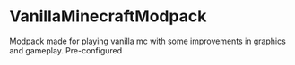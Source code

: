 # VanillaMinecraftModpack
Modpack made for playing vanilla mc with some improvements in graphics and gameplay. Pre-configured
